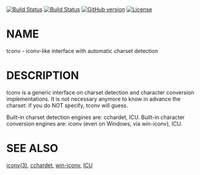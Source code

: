 [![Build Status](https://travis-ci.org/jddurand/c-tconv.svg?branch=master)](https://travis-ci.org/jddurand/c-tconv) [![Build Status](https://ci.appveyor.com/api/projects/status/github/jddurand/c-tconv?branch=master&svg=true)](https://ci.appveyor.com/project/jddurand/c-tconv) [![GitHub version](https://badge.fury.io/gh/jddurand%2Fc-tconv.svg)](https://badge.fury.io/gh/jddurand%2Fc-tconv) [![License](https://img.shields.io/badge/license-MIT-blue.svg)](http://opensource.org/licenses/MIT)

# NAME

tconv - iconv-like interface with automatic charset detection

# DESCRIPTION

tconv is a generic interface on charset detection and character conversion implementations. It is not necessary anymore to know in advance the charset: if you do NOT specify, tconv will guess.

Built-in charset detection engines are: cchardet, ICU.
Built-in character conversion engines are: iconv (even on Windows, via win-iconv), ICU.

# SEE ALSO

[iconv(3)](http://man.he.net/man3/iconv), [cchardet](https://pypi.python.org/pypi/cchardet/), [win-iconv](https://github.com/win-iconv/win-iconv), [ICU](http://icu-project.org/)
